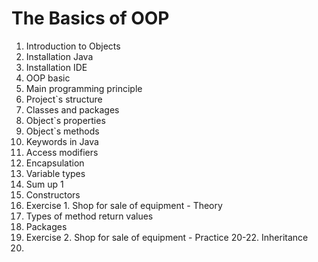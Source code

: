 ﻿# The Basics of OOP
1. Introduction to Objects
2. Installation Java
3. Installation IDE
4. OOP basic
5. Main programming principle
6. Project`s structure
7. Classes and packages
8. Object`s properties
9. Object`s methods
10. Keywords in Java
11. Access modifiers
12. Encapsulation
13. Variable types
14. Sum up 1
15. Constructors
16. Exercise 1. Shop for sale of equipment - Theory
17. Types of method return values
18. Packages
19. Exercise 2. Shop for sale of equipment - Practice
20-22. Inheritance
23. 